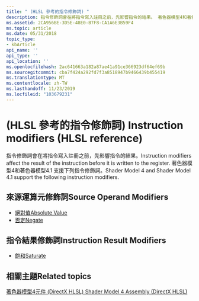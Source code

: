 ```yaml
---
title: " (HLSL 參考的指令修飾詞) "
description: 指令修飾詞會在將指令寫入註冊之前，先影響指令的結果。 著色器模型4和著色器模型4.1 支援下列指令修飾詞。
ms.assetid: 2CA956BE-3D5E-48E0-B7F8-CA1A6E3B59F4
ms.topic: article
ms.date: 05/31/2018
topic_type:
- kbArticle
api_name: ''
api_type: ''
api_location: ''
ms.openlocfilehash: 2ac641663a182a87ae41a91ce366923df64ef69b
ms.sourcegitcommit: cba7f424a292fd7f3a8518947b9466439b455419
ms.translationtype: MT
ms.contentlocale: zh-TW
ms.lasthandoff: 11/23/2019
ms.locfileid: "103679231"
---
```

# <a name="instruction-modifiers-hlsl-reference"></a><span data-ttu-id="b8e23-104"> (HLSL 參考的指令修飾詞) </span><span class="sxs-lookup"><span data-stu-id="b8e23-104">Instruction modifiers (HLSL reference)</span></span>

<span data-ttu-id="b8e23-105">指令修飾詞會在將指令寫入註冊之前，先影響指令的結果。</span><span class="sxs-lookup"><span data-stu-id="b8e23-105">Instruction modifiers affect the result of the instruction before it is written to the register.</span></span> <span data-ttu-id="b8e23-106">著色器模型4和著色器模型4.1 支援下列指令修飾詞。</span><span class="sxs-lookup"><span data-stu-id="b8e23-106">Shader Model 4 and Shader Model 4.1 support the following instruction modifiers.</span></span>

## <a name="source-operand-modifiers"></a><span data-ttu-id="b8e23-107">來源運算元修飾詞</span><span class="sxs-lookup"><span data-stu-id="b8e23-107">Source Operand Modifiers</span></span>

-   [<span data-ttu-id="b8e23-108">絕對值</span><span class="sxs-lookup"><span data-stu-id="b8e23-108">Absolute Value</span></span>](absolute-value.md)
-   [<span data-ttu-id="b8e23-109">否定</span><span class="sxs-lookup"><span data-stu-id="b8e23-109">Negate</span></span>](negate.md)

## <a name="instruction-result-modifiers"></a><span data-ttu-id="b8e23-110">指令結果修飾詞</span><span class="sxs-lookup"><span data-stu-id="b8e23-110">Instruction Result Modifiers</span></span>

-   [<span data-ttu-id="b8e23-111">飽和</span><span class="sxs-lookup"><span data-stu-id="b8e23-111">Saturate</span></span>](saturate.md)

## <a name="related-topics"></a><span data-ttu-id="b8e23-112">相關主題</span><span class="sxs-lookup"><span data-stu-id="b8e23-112">Related topics</span></span>

<dl> <dt>

[<span data-ttu-id="b8e23-113">著色器模型4元件 (DirectX HLSL) </span><span class="sxs-lookup"><span data-stu-id="b8e23-113">Shader Model 4 Assembly (DirectX HLSL)</span></span>](dx-graphics-hlsl-sm4-asm.md)
</dt> </dl>

 

 




